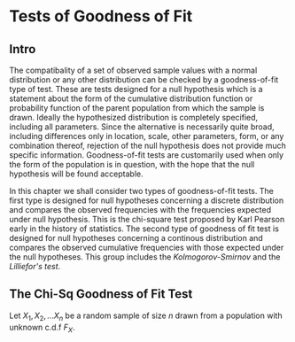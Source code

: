 # Tests of Goodness of Fit
## Intro
The compatibality of a set of observed sample values with a normal distribution or any other distribution can be checked by a goodness-of-fit type of test. These are tests designed for a null hypothesis which is a statement about the form of the cumulative distribution function or probability function of the parent population from which the sample is drawn. Ideally the hypothesized distribution is completely specified, including all parameters. Since the alternative is necessarily quite broad, including differences only in location, scale, other parameters, form, or any combination thereof, rejection of the null hypothesis does not provide much specific information. Goodness-of-fit tests are customarily used when only the form of the population is in question, with the hope that the null hypothesis will be found acceptable. 

In this chapter we shall consider two types of goodness-of-fit tests. The first type is designed for null hypotheses concerning a discrete distribution and compares the observed frequencies with the frequencies expected under null hypothesis. This is the chi-square test proposed by Karl Pearson early in the history of statistics. The second type of goodness of fit test is designed for null hypotheses concerning a continous distribution and compares the observed cumulative frequencies with those expected under the null hypotheses. This group includes the *Kolmogorov-Smirnov* and the *Lilliefor's test*. 

## The Chi-Sq Goodness of Fit Test 
Let $X_1, X_2,...X_n$ be a random sample of size $n$ drawn from a population with unknown c.d.f $F_X$. 